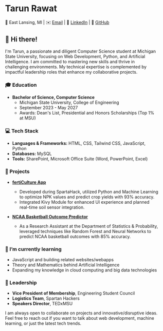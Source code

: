 # Tarun Rawat

📍 East Lansing, MI | ✉️ [Email](mailto:rawattar@msu.edu) | 🔗 [LinkedIn](https://linkedin.com/in/tarun05rawat) | 🐙 [GitHub](https://github.com/tarun05rawat)

## 👋 Hi there!

I'm Tarun, a passionate and diligent Computer Science student at Michigan State University, focusing on Web Development, Python, and Artificial Intelligence. 
I am committed to mastering new skills and thrive in challenging environments. 
My technical expertise is complemented by impactful leadership roles that enhance my collaborative projects.

### 🎓 Education

- **Bachelor of Science, Computer Science**
  - Michigan State University, College of Engineering
  - September 2023 - May 2027
  - Awards: Dean's List, Presidential and Honors Scholarships (Top 1% at MSU)

### 💻 Tech Stack

- **Languages & Frameworks:** HTML, CSS, Tailwind CSS, JavaScript, Python
- **Databases:** MySQL
- **Tools:** SharePoint, Microsoft Office Suite (Word, PowerPoint, Excel)

### 🚀 Projects

- **[fertiCulture App](https://github.com/tarun05rawat/fertiCulture)**
  - Developed during SpartaHack, utilized Python and Machine Learning to optimize NPK values and predict crop yields with 93% accuracy.
  - Integrated Kivy Module for enhanced UI experience and planned real-time soil sensor integration.

- **[NCAA Basketball Outcome Predictor](https://github.com/tarun05rawat/NCAA-Basketball-Outcome-Predictor)**
  - As a Research Assistant at the Department of Statistics & Probability, leveraged techniques like Random Forest and Neural Networks to predict NCAA basketball outcomes with 85% accuracy.

### 🌱 I’m currently learning
- JavaScript and building related websites/webapps
- Theory and Mathematics behind Artificial Intelligence
- Expanding my knowledge in cloud computing and big data technologies

### 👥 Leadership
- **Vice President of Membership**, Engineering Student Council
- **Logistics Team**, Spartan Hackers
- **Speakers Director**, TEDxMSU

I am always open to collaborate on projects and innovative/disruptive ideas. Feel free to reach out if you want to talk about web development, machine learning, or just the latest tech trends.


